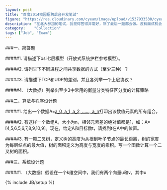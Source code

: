 ```yaml
---
layout: post
title: "百度2014校园招聘后台开发笔试"
figure: "https://res.cloudinary.com/cyeam/image/upload/v1537933530/cyeam/bdlogo.gif"
description: "在北大参加的笔试，我觉得答得非常好，除了最后一题都会做。没有面试机会。。。"
category:    "Collection"
tags: ["Job", "Exam"]
---
```

###一、简答题

#####1. 请描述下osi七层模型（开放式系统护栏参考模型）。

#####2. 请列举下不同进程之间共享数据的方式（至少三种）？

#####3. 请描述下TCP和UDP的差别，并且各列举一个上层协议？

#####4. （大数据）列举出至少3中常用的衡量分类特征区分度的计算策略

###二、算法与程序设计题

#####1. 给出一个数据A=[a_0, a_1, a_2, ……, a_n](其中，n可变)打印出该数值元素的所有组合。

#####2. 有这样一个数组A，大小为n，相邻元素差的绝对值都是1，如：A=[4,5,6,5,6,7,8,9,10,9]。现在，给定A和目标数t，请找到t在A中的位置。

#####3. 有一颗二叉树，定义树的高度为从根到叶子节点的最长距离，树的宽度为每层结点的最大值，树的面积定义为高度与宽度的乘积。写一个函数计算一个二叉树的面积。


###三、系统设计题

#####1. （大数据）假设在一个k维空间中，我们有两个向量u和v，其中u

{% include JB/setup %}
